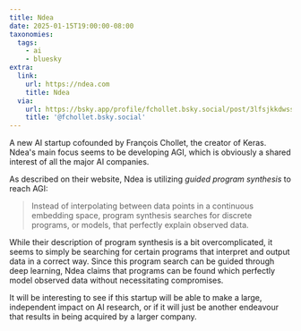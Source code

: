 ```yaml
---
title: Ndea
date: 2025-01-15T19:00:00-08:00
taxonomies:
  tags:
    - ai
    - bluesky
extra:
  link:
    url: https://ndea.com
    title: Ndea
  via:
    url: https://bsky.app/profile/fchollet.bsky.social/post/3lfsjkkdwss2i
    title: '@fchollet.bsky.social'
---
```


A new AI startup cofounded by François Chollet, the creator of Keras. Ndea's main focus seems to be developing AGI, which is obviously a shared interest of all the major AI companies.

As described on their website, Ndea is utilizing _guided program synthesis_ to reach AGI:
> Instead of interpolating between data points in a continuous embedding space, program synthesis searches for discrete programs, or models, that perfectly explain observed data.

While their description of program synthesis is a bit overcomplicated, it seems to simply be searching for certain programs that interpret and output data in a correct way. Since this program search can be guided through deep learning, Ndea claims that programs can be found which perfectly model observed data without necessitating compromises.

It will be interesting to see if this startup will be able to make a large, independent impact on AI research, or if it will just be another endeavour that results in being acquired by a larger company.
